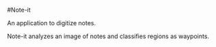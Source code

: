 #Note-it

An application to digitize notes.

Note-it analyzes an image of notes and classifies regions as waypoints.

